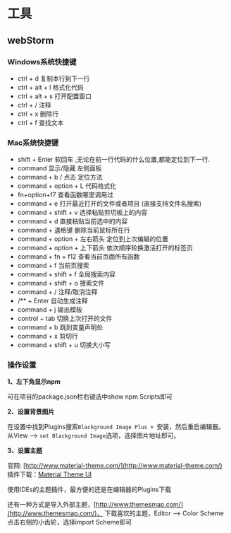 # 工具

## webStorm
### Windows系统快捷键
+ ctrl + d  复制本行到下一行
+ ctrl + alt + l    格式化代码
+ ctrl + alt + s    打开配置窗口
+ ctrl + /  注释
+ ctrl + x 删除行
+ ctrl + f  查找文本


### Mac系统快捷键
+ shift + Enter 软回车 ,无论在前一行代码的什么位置,都能定位到下一行.
+ command 显示/隐藏 左侧面板
+ command + b / 点击 定位方法
+ command + option + L 代码格式化
+ fn+option+f7 查看函数哪里调用过
+ command + e 打开最近打开的文件或者项目 (直接支持文件名搜索)
+ command + shift + v 选择粘贴剪切板上的内容
+ command + d 直接粘贴当前选中的内容
+ command + 退格键 删除当前鼠标所在行
+ command + option + 左右箭头 定位到上次编辑的位置
+ command + option + 上下箭头 依次顺序轮换激活打开的标签页
+ command + fn + f12 查看当前页面所有函数
+ command + f 当前页搜索
+ command + shift + f 全局搜索内容
+ command + shift + o 搜索文件
+ command + / 注释/取消注释
+ /** + Enter 自动生成注释
+ command + j 输出模板
+ control + tab 切换上次打开的文件
+ command + b 跳到变量声明处
+ command + x 剪切行
+ command + shift + u 切换大小写


### 操作设置

**1、左下角显示npm**

可在项目的package.json栏右键选中show npm Scripts即可

**2、设置背景图片**

在设置中找到Plugins搜索`Blackground Image Plus + `安装，然后重启编辑器。从View --> `set Blackground Image`选项，选择图片地址即可。

**3、设置主题**

官网: [http://www.material-theme.com/](http://www.material-theme.com/)
插件下载：[Material Theme UI](https://plugins.jetbrains.com/plugin/8006-material-theme-ui/)

使用IDEs的主题插件，最方便的还是在编辑器的Plugins下载

还有一种方式是导入外部主题，[http://www.themesmap.com/](http://www.themesmap.com/)，
下载喜欢的主题，Editor --> Color Scheme 点击右侧的小齿轮，选择import Scheme即可
